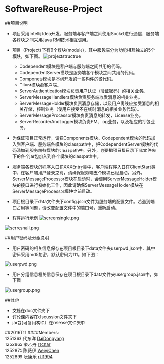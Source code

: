 # SoftwareReuse-Project
##项目说明
+ 项目采用Intellij Idea开发，服务端与客户端之间使用Socket进行通信，服务端各模块之间采用Java RMI技术相互调用。
+ 项目（Project) 下有9个模块(module)，其中服务端分为功能相互独立的5个模块，如下图。
![projectstructrue](pictures/projectstructure.png)
	
	+ Codependent模块是客户端与服务端之间共用的代码。
	+ CodependentServer模块是服务端各个模块之间共用的代码。
	+ Componets模块是本组开发的一些构件的源代码。
	+ Client模块指客户端。
	+ ServerAuthentication模块负责用户认证（验证密码）的相关业务。
	+ ServerMessageHandlers模块负责服务端收发消息的相关业务。
	+ ServerMessageHolder模块负责消息存储，以及用户离线应接受消息的相关存储，控制业务（使用户接受不在线时消息的相关业务代码）。
	+ ServerMessageProcessor模块负责消息的转发，License业务。
	+ ServerRecorderAndLogger模块负责PM、log业务，以及相应的打包业务。

+ 为保证项目正常运行，请把Components模块、Codependent模块的代码加入到客户端、服务端各模块的classpath中，把CodependentServer模块的代码添加到服务端各模块的classpath中。另外，也要把项目根目录下lib文件夹下的各个jar包加入到各个模块的classpath中。
+ 服务端各模块的程序入口在XXXEntry类中，客户端程序入口在ClientStart类中，在客户端用户登录之前，请确保服务端五个模块已经启动。另外，ServerMessageProcessor模块在启动时，会调用ServerMessageHolder模块的接口进行初始化工作，因此请确保ServerMessageHolder模块在ServerMessageProcessor模块之前启动。
+ 项目根目录下data文件夹下config.json文件为服务端的配置文件。若遇到端口占用等问题，请改变配置文件中的端口号，重新启动。
+ 程序运行示例
![screensingle.png](pictures/screensingle.png)

![scrresnall.png](pictures/screenall.png)

##用户密码及分组说明
+ 用户密码的相关信息保存在项目根目录下data文件夹userpwd.json中，其中密码采用md5加密，默认密码为111。如下图：

![userpwd.png](pictures/userpwd.png) 

+ 用户分组信息相关信息保存在项目根目录下data文件夹usergroup.json中，如下图

![usergroup.png](pictures/usergroup.png)

##其他
+ 文档在doc文件夹下
+ 讨论课内容在discussion文件夹下
+ jar包(可复用构件）在release文件夹中

##2016T11
####Members:<br>
1251368  代东洋  [DaiDongyang](https://github.com/daidongyang)<br>
1252865  秦乙丹  [rzchar](https://github.com/rzchar)<br>
1252874  陈薇伊  [WeiyiChen](https://github.com/weiyichen)<br>
1252899  阮康乐  [rkl1994](https://github.com/rkl1994)



